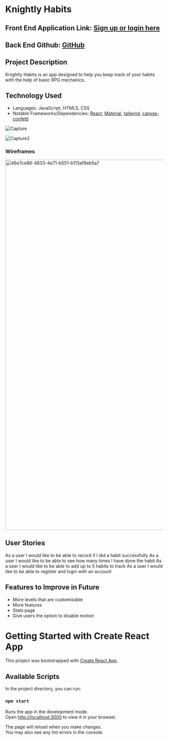 # Knightly Habits
## Front End Application Link: [Sign up or login here](https://knightly-habits.netlify.app/)
## Back End Github: [GitHub](https://github.com/BradleyHazel/Knightly-Habits-Backend)

## Project Description
Knightly Habits is an app designed to help you keep track of your habits with the help of basic RPG mechanics.
## Technology Used
- Languages: JavaScript, HTML5, CSS
- Notable Frameworks/Dependencies: [React](https://reactjs.org/), [Material](https://mui.com/), [tailwind](https://tailwindcss.com/), [canvas-confetti](https://www.npmjs.com/package/canvas-confetti)

![Capture](https://user-images.githubusercontent.com/27248034/180587955-051737f0-56ac-444d-9c73-81b1ccbf5fbb.PNG)

![Capture2](https://user-images.githubusercontent.com/27248034/180588008-5448d139-ab55-48c5-ad4d-e739dfef209b.PNG)


### Wireframes
<img width="1172" alt="46e7ce86-4833-4e71-b551-b113af9eb5a7" src="https://user-images.githubusercontent.com/27248034/180587274-be4dc4e2-7b08-408b-8d80-490d7c79aca5.png">
  
## User Stories
  
As a user I would like to be able to record if I did a habit successfully
As a user I would like to be able to see how many times I have done the habit
As a user I would like to be able to add up to 5 habits to track
As a user I would like to be able to register and login with an account

## Features to Improve in Future
- More levels that are customizable
- More features
- Stats page
- Give users the option to disable motion

# Getting Started with Create React App

This project was bootstrapped with [Create React App](https://github.com/facebook/create-react-app).

## Available Scripts

In the project directory, you can run:

### `npm start`

Runs the app in the development mode.\
Open [http://localhost:3000](http://localhost:3000) to view it in your browser.

The page will reload when you make changes.\
You may also see any lint errors in the console.

